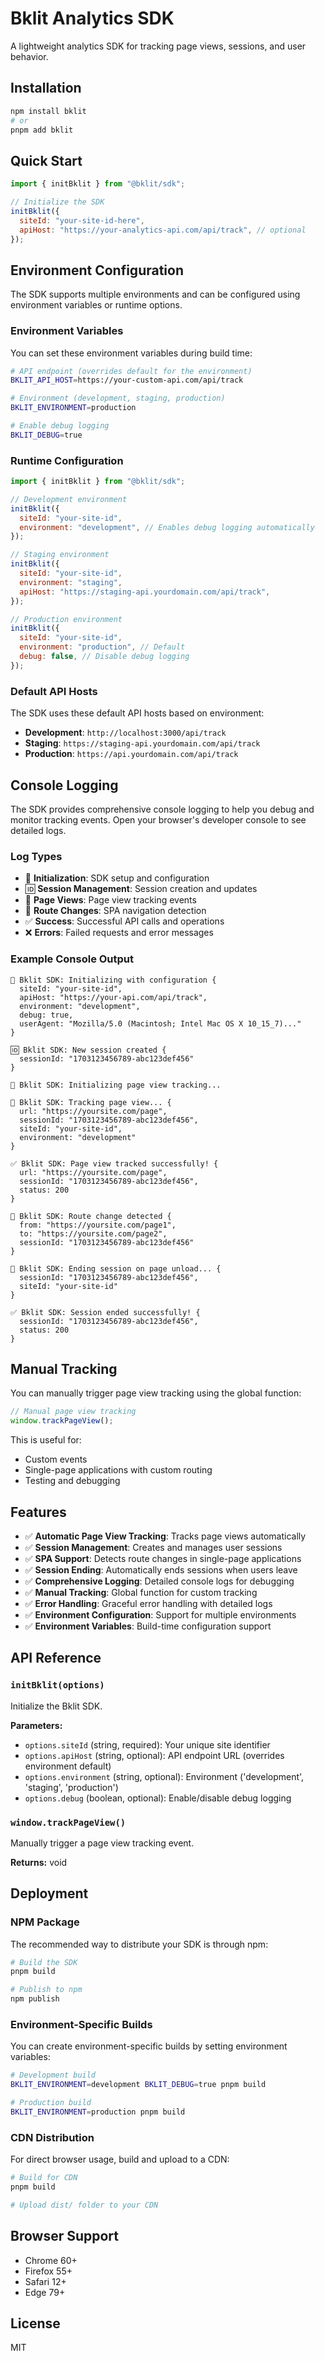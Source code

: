 # Bklit Analytics SDK

A lightweight analytics SDK for tracking page views, sessions, and user behavior.

## Installation

```bash
npm install bklit
# or
pnpm add bklit
```

## Quick Start

```javascript
import { initBklit } from "@bklit/sdk";

// Initialize the SDK
initBklit({
  siteId: "your-site-id-here",
  apiHost: "https://your-analytics-api.com/api/track", // optional
});
```

## Environment Configuration

The SDK supports multiple environments and can be configured using environment variables or runtime options.

### Environment Variables

You can set these environment variables during build time:

```bash
# API endpoint (overrides default for the environment)
BKLIT_API_HOST=https://your-custom-api.com/api/track

# Environment (development, staging, production)
BKLIT_ENVIRONMENT=production

# Enable debug logging
BKLIT_DEBUG=true
```

### Runtime Configuration

```javascript
import { initBklit } from "@bklit/sdk";

// Development environment
initBklit({
  siteId: "your-site-id",
  environment: "development", // Enables debug logging automatically
});

// Staging environment
initBklit({
  siteId: "your-site-id",
  environment: "staging",
  apiHost: "https://staging-api.yourdomain.com/api/track",
});

// Production environment
initBklit({
  siteId: "your-site-id",
  environment: "production", // Default
  debug: false, // Disable debug logging
});
```

### Default API Hosts

The SDK uses these default API hosts based on environment:

- **Development**: `http://localhost:3000/api/track`
- **Staging**: `https://staging-api.yourdomain.com/api/track`
- **Production**: `https://api.yourdomain.com/api/track`

## Console Logging

The SDK provides comprehensive console logging to help you debug and monitor tracking events. Open your browser's developer console to see detailed logs.

### Log Types

- 🎯 **Initialization**: SDK setup and configuration
- 🆔 **Session Management**: Session creation and updates
- 🚀 **Page Views**: Page view tracking events
- 🔄 **Route Changes**: SPA navigation detection
- ✅ **Success**: Successful API calls and operations
- ❌ **Errors**: Failed requests and error messages

### Example Console Output

```
🎯 Bklit SDK: Initializing with configuration {
  siteId: "your-site-id",
  apiHost: "https://your-api.com/api/track",
  environment: "development",
  debug: true,
  userAgent: "Mozilla/5.0 (Macintosh; Intel Mac OS X 10_15_7)..."
}

🆔 Bklit SDK: New session created {
  sessionId: "1703123456789-abc123def456"
}

🎯 Bklit SDK: Initializing page view tracking...

🚀 Bklit SDK: Tracking page view... {
  url: "https://yoursite.com/page",
  sessionId: "1703123456789-abc123def456",
  siteId: "your-site-id",
  environment: "development"
}

✅ Bklit SDK: Page view tracked successfully! {
  url: "https://yoursite.com/page",
  sessionId: "1703123456789-abc123def456",
  status: 200
}

🔄 Bklit SDK: Route change detected {
  from: "https://yoursite.com/page1",
  to: "https://yoursite.com/page2",
  sessionId: "1703123456789-abc123def456"
}

🔄 Bklit SDK: Ending session on page unload... {
  sessionId: "1703123456789-abc123def456",
  siteId: "your-site-id"
}

✅ Bklit SDK: Session ended successfully! {
  sessionId: "1703123456789-abc123def456",
  status: 200
}
```

## Manual Tracking

You can manually trigger page view tracking using the global function:

```javascript
// Manual page view tracking
window.trackPageView();
```

This is useful for:

- Custom events
- Single-page applications with custom routing
- Testing and debugging

## Features

- ✅ **Automatic Page View Tracking**: Tracks page views automatically
- ✅ **Session Management**: Creates and manages user sessions
- ✅ **SPA Support**: Detects route changes in single-page applications
- ✅ **Session Ending**: Automatically ends sessions when users leave
- ✅ **Comprehensive Logging**: Detailed console logs for debugging
- ✅ **Manual Tracking**: Global function for custom tracking
- ✅ **Error Handling**: Graceful error handling with detailed logs
- ✅ **Environment Configuration**: Support for multiple environments
- ✅ **Environment Variables**: Build-time configuration support

## API Reference

### `initBklit(options)`

Initialize the Bklit SDK.

**Parameters:**

- `options.siteId` (string, required): Your unique site identifier
- `options.apiHost` (string, optional): API endpoint URL (overrides environment default)
- `options.environment` (string, optional): Environment ('development', 'staging', 'production')
- `options.debug` (boolean, optional): Enable/disable debug logging

### `window.trackPageView()`

Manually trigger a page view tracking event.

**Returns:** void

## Deployment

### NPM Package

The recommended way to distribute your SDK is through npm:

```bash
# Build the SDK
pnpm build

# Publish to npm
npm publish
```

### Environment-Specific Builds

You can create environment-specific builds by setting environment variables:

```bash
# Development build
BKLIT_ENVIRONMENT=development BKLIT_DEBUG=true pnpm build

# Production build
BKLIT_ENVIRONMENT=production pnpm build
```

### CDN Distribution

For direct browser usage, build and upload to a CDN:

```bash
# Build for CDN
pnpm build

# Upload dist/ folder to your CDN
```

## Browser Support

- Chrome 60+
- Firefox 55+
- Safari 12+
- Edge 79+

## License

MIT
